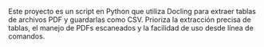 <!-- Use this file to provide workspace-specific custom instructions to Copilot. For more details, visit https://code.visualstudio.com/docs/copilot/copilot-customization#_use-a-githubcopilotinstructionsmd-file -->

Este proyecto es un script en Python que utiliza Docling para extraer tablas de archivos PDF y guardarlas como CSV. Prioriza la extracción precisa de tablas, el manejo de PDFs escaneados y la facilidad de uso desde línea de comandos.
